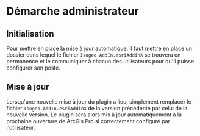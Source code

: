 # Démarche administrateur

## Initialisation

Pour mettre en place la mise à jour automatique, il faut mettre en place un dossier dans lequel le fichier `Isogeo.AddIn.esriAddinX` se trouvera en permanence et le communiquer à chacun des utilisateurs pour qu'il puisse configurer son poste.

## Mise à jour

Lorsqu'une nouvelle mise à jour du plugin a lieu, simplement remplacer le fichier `Isogeo.AddIn.esriAddinX` de la version précédente par celui de la nouvelle version. Le plugin sera alors mis à jour automatiquement à la prochaine ouverture de ArcGis Pro si correctement configuré par l'utilisateur. 